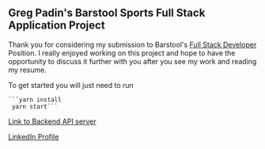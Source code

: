 ## Greg Padin's Barstool Sports Full Stack Application Project

Thank you for considering my submission to Barstool's [Full Stack Developer](https://www.barstoolsports.com/jobs/P_AAAAAADAAAgGURjfvKuElq) Position. I really enjoyed working on
this project and hope to have the opportunity to discuss it further with you after you see my work and 
reading my resume.

To get started you will just need to run 

    ```yarn install
     yarn start```



[Link to Backend API server](https://github.com/FURams09/barstool-fullstack-server)


[LinkedIn Profile](https://www.linkedin.com/in/gregory-padin-7b462412b/)
